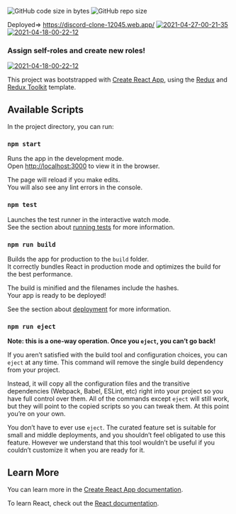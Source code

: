 ![GitHub code size in bytes](https://img.shields.io/github/languages/code-size/arihant-jain-09/discord-clone)
![GitHub repo size](https://img.shields.io/github/repo-size/arihant-jain-09/discord-clone)

Deployed=> https://discord-clone-12045.web.app/
<a href="https://discord-clone-12045.web.app/"><img src="https://i.ibb.co/982wBXw/2021-04-27-00-21-35.png" alt="2021-04-27-00-21-35" border="0"></a>
<a href="https://discord-clone-12045.web.app/"><img src="https://i.ibb.co/N9tPbyp/2021-04-27-00-19-32.png" alt="2021-04-18-00-22-12" border="0"></a>
### Assign self-roles and create new roles!
<a href="https://discord-clone-12045.web.app/"><img src="https://i.ibb.co/L9B3sRm/2021-04-27-00-22-40.png" alt="2021-04-18-00-22-12" border="0"></a>

This project was bootstrapped with [Create React App](https://github.com/facebook/create-react-app), using the [Redux](https://redux.js.org/) and [Redux Toolkit](https://redux-toolkit.js.org/) template.

## Available Scripts

In the project directory, you can run:

### `npm start`

Runs the app in the development mode.<br />
Open [http://localhost:3000](http://localhost:3000) to view it in the browser.

The page will reload if you make edits.<br />
You will also see any lint errors in the console.

### `npm test`

Launches the test runner in the interactive watch mode.<br />
See the section about [running tests](https://facebook.github.io/create-react-app/docs/running-tests) for more information.

### `npm run build`

Builds the app for production to the `build` folder.<br />
It correctly bundles React in production mode and optimizes the build for the best performance.

The build is minified and the filenames include the hashes.<br />
Your app is ready to be deployed!

See the section about [deployment](https://facebook.github.io/create-react-app/docs/deployment) for more information.

### `npm run eject`

**Note: this is a one-way operation. Once you `eject`, you can’t go back!**

If you aren’t satisfied with the build tool and configuration choices, you can `eject` at any time. This command will remove the single build dependency from your project.

Instead, it will copy all the configuration files and the transitive dependencies (Webpack, Babel, ESLint, etc) right into your project so you have full control over them. All of the commands except `eject` will still work, but they will point to the copied scripts so you can tweak them. At this point you’re on your own.

You don’t have to ever use `eject`. The curated feature set is suitable for small and middle deployments, and you shouldn’t feel obligated to use this feature. However we understand that this tool wouldn’t be useful if you couldn’t customize it when you are ready for it.

## Learn More

You can learn more in the [Create React App documentation](https://facebook.github.io/create-react-app/docs/getting-started).

To learn React, check out the [React documentation](https://reactjs.org/).

